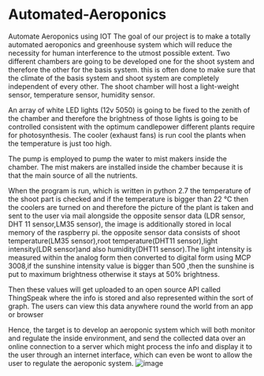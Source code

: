 # Automated-Aeroponics
Automate Aeroponics using IOT
The goal of our project is to make a totally automated aeroponics and greenhouse system which will reduce the necessity for human interference to the utmost possible extent. Two different chambers are going to be developed one for the shoot system and therefore the other for the basis system. this is often done to make sure that the climate of the basis system and shoot system are completely independent of every other.
The shoot chamber will host a light-weight sensor, temperature sensor, humidity sensor.

An array of white LED lights (12v 5050) is going to be fixed to the zenith of the chamber and therefore the brightness of those lights is going to be controlled consistent with the optimum candlepower different plants require for photosynthesis. The cooler (exhaust fans) is run cool the plants when the temperature is just too high.

The pump is employed to pump the water to mist makers inside the chamber. The mist makers are installed inside the chamber because it is that the main source of all the nutrients.

When the program is run, which is written in python 2.7 the temperature of the shoot part is checked and if the temperature is bigger than 22 °C then the coolers are turned on and therefore the picture of the plant is taken and sent to the user via mail alongside the opposite sensor data (LDR sensor, DHT 11 sensor,LM35 sensor), the image is additionally stored in local memory of the raspberry pi. the opposite sensor data consists of shoot temperature(LM35 sensor),root temperature(DHT11 sensor),light intensity(LDR sensor)and also humidity(DHT11 sensor).The light intensity is measured within the analog form then converted to digital form using MCP 3008,if the sunshine intensity value is bigger than 500 ,then the sunshine is put to maximum brightness otherwise it stays at 50% brightness.

Then these values will get uploaded to an open source API called 
ThingSpeak where the info is stored and also represented within the sort of graph. The users can view this data anywhere round the world from an app or browser

Hence, the target is to develop an aeroponic system which will both monitor and regulate the inside environment, and send the collected data over an online connection to a server which might process the info and display it to the user through an internet interface, which can even be wont to allow the user to regulate the aeroponic system.
![image](https://user-images.githubusercontent.com/104602113/198096682-906beb2e-30d7-4e71-9eae-bef6f0b20ad0.png)
